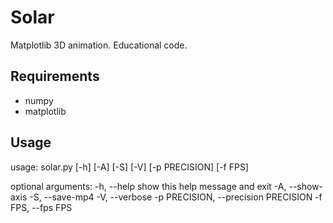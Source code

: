# Solar

Matplotlib 3D animation. Educational code.

## Requirements

+ numpy
+ matplotlib

## Usage

usage: solar.py [-h] [-A] [-S] [-V] [-p PRECISION] [-f FPS]

optional arguments:
  -h, --help            show this help message and exit
  -A, --show-axis
  -S, --save-mp4
  -V, --verbose
  -p PRECISION, --precision PRECISION
  -f FPS, --fps FPS
